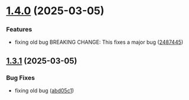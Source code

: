 # [1.4.0](https://github.com/sanhil27/repo2/compare/v1.3.1...v1.4.0) (2025-03-05)


### Features

* fixing old bug BREAKING CHANGE: This fixes a major bug ([2487445](https://github.com/sanhil27/repo2/commit/24874451a42d3c331f4d78c735292e2bc1d9c930))

## [1.3.1](https://github.com/sanhil27/repo2/compare/v1.3.0...v1.3.1) (2025-03-05)


### Bug Fixes

* fixing old bug ([abd05c1](https://github.com/sanhil27/repo2/commit/abd05c1d961d5ae91c5ce25cc0c04c02a0a82c91))
